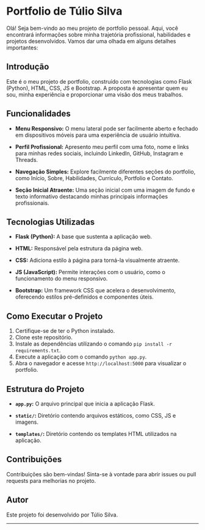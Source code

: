 # Portfolio de Túlio Silva

Olá! Seja bem-vindo ao meu projeto de portfolio pessoal. Aqui, você encontrará informações sobre minha trajetória profissional, habilidades e projetos desenvolvidos. Vamos dar uma olhada em alguns detalhes importantes:

## Introdução

Este é o meu projeto de portfolio, construído com tecnologias como Flask (Python), HTML, CSS, JS e Bootstrap. A proposta é apresentar quem eu sou, minha experiência e proporcionar uma visão dos meus trabalhos.

## Funcionalidades

- **Menu Responsivo:** O menu lateral pode ser facilmente aberto e fechado em dispositivos móveis para uma experiência de usuário intuitiva.

- **Perfil Profissional:** Apresento meu perfil com uma foto, nome e links para minhas redes sociais, incluindo LinkedIn, GitHub, Instagram e Threads.

- **Navegação Simples:** Explore facilmente diferentes seções do portfolio, como Início, Sobre, Habilidades, Currículo, Portfolio e Contato.

- **Seção Inicial Atraente:** Uma seção inicial com uma imagem de fundo e texto informativo destacando minhas principais informações profissionais.

## Tecnologias Utilizadas

- **Flask (Python):** A base que sustenta a aplicação web.

- **HTML:** Responsável pela estrutura da página web.

- **CSS:** Adiciona estilo à página para torná-la visualmente atraente.

- **JS (JavaScript):** Permite interações com o usuário, como o funcionamento do menu responsivo.

- **Bootstrap:** Um framework CSS que acelera o desenvolvimento, oferecendo estilos pré-definidos e componentes úteis.

## Como Executar o Projeto

1. Certifique-se de ter o Python instalado.
2. Clone este repositório.
3. Instale as dependências utilizando o comando `pip install -r requirements.txt`.
4. Execute a aplicação com o comando `python app.py`.
5. Abra o navegador e acesse `http://localhost:5000` para visualizar o portfolio.

## Estrutura do Projeto

- **`app.py`:** O arquivo principal que inicia a aplicação Flask.

- **`static/`:** Diretório contendo arquivos estáticos, como CSS, JS e imagens.

- **`templates/`:** Diretório contendo os templates HTML utilizados na aplicação.

## Contribuições

Contribuições são bem-vindas! Sinta-se à vontade para abrir issues ou pull requests para melhorias no projeto.

## Autor

Este projeto foi desenvolvido por Túlio Silva.

---

